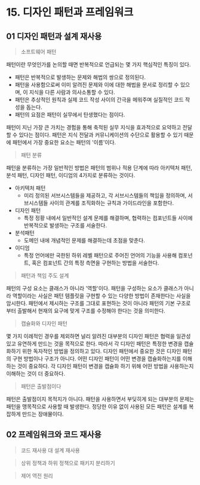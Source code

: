 # 15. 디자인 패턴과 프레임워크
## 01 디자인 패턴과 설계 재사용

> 소프트웨어 패턴

패턴이란 무엇인가를 논의할 때면 반복적으로 언급되는 몇 가지 핵심적인 특징이 있다.

* 패턴은 반복적으로 발생하는 문제와 해법의 쌍으로 정의된다.
* 패턴을 사용함으로써 이미 알려진 문제와 이에 대한 해법을 문서로 정리할 수 있으며, 이 지식을 다른 사람과 의사소통할 수 있다.
* 패턴은 추상적인 원칙과 실제 코드 작성 사이의 간극을 메워주며 실질적인 코드 작성을 돕는다.
* 패턴의 요점은 패턴이 실무에서 탄생했다는 점이다.

패턴이 지닌 가장 큰 가치는 경험을 통해 축적된 실무 지식을 효과적으로 요약하고 전달할 수 있다는 점이다.
패턴은 지식 전달과 커뮤니케이션의 수단으로 활용할 수 있기 때문에 패턴에서 가장 중요한 요소는 패턴의 '이름'이다.

> 패턴 분류

패턴을 분류하는 가장 일반적인 방법은 패턴의 범위나 적용 단계에 따라 아키텍처 패턴, 분석 패턴, 디자인 패턴, 이디엄의 4가지로 분류하는 것이다.

* 아키텍처 패턴
  * 미리 정의된 서브시스템들을 제공하고, 각 서브시스템들의 책임을 정의하며, 서브시스템들 사이의 관계를 조직화하는 규칙과 가이드라인을 포함한다.
* 디자인 패턴
  * 특정 정황 내에서 일반적인 설계 문제를 해결하며, 협력하는 컴포넌트들 사이에 반복적으로 발생하는 구조를 서술한다.
* 분석패턴
  * 도메인 내에 개념적인 문제를 해결하는데 초점을 맞춘다.
* 이디엄
  * 특정 언어에만 국한된 하위 레벨 패턴으로 주어진 언어의 기능을 사용해 컴포넌트, 혹은 컴포넌트 간의 특정 측면을 구현하는 방법을 서술한다.

> 패턴과 책임 주도 설계

패턴의 구성 요소는 클래스가 아니라 '역할'이다.
패턴을 구성하는 요소가 클래스가 아니라 역할이라는 사실은 패턴 템플릿을 구현할 수 있는 다양한 방법이 존재한다는 사실을 암시한다.
패턴에서 제시하는 구조를 그대로 표현하는 것이 아니라 패턴의 기본 구조로부터 출발해서 현재의 요구에 맞게 구조를 수정해야 한다는 것을 의미한다.

> 캡슐화와 디자인 패턴

몇 가지 이례적인 경우를 제외하면 널리 알려진 대부분의 디자인 패턴은 협력을 일관성 있고 유연하게 만드는 것을 목적으로 한다.
따라서 각 디자인 패턴은 특정한 변경을 캡슐화하기 위한 독자적인 방법을 정의하고 있다.
디자인 패턴에서 중요한 것은 디자인 패턴의 구현 방법이나 구조가 아니다.
어떤 디자인 패턴이 어떤 변경을 캡슐화하는지를 이해하는 것이 중요하다.
각 디자인 패턴이 변경을 캡슐화 하기 위해 어떤 방법을 사용하는지 이해하는 것이 더 중요하다.

> 패턴은 출발점이다

패턴은 출발점이지 목적지가 아니다.
패턴을 사용하면서 부딪히게 되는 대부분의 문제는 패턴을 맹목적으로 사용할 때 발생한다.
정당한 이유 없이 사용된 모든 패턴은 설계를 복잡하게 만드는 장애물이다.


## 02 프레임워크와 코드 재사용

> 코드 재사용 대 설계 재사용

> 상위 정책과 하위 정책으로 패키지 분리하기

> 제어 역전 원리

> 